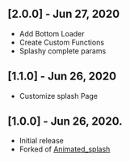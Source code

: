 ## [2.0.0] - Jun 27, 2020

* Add Bottom Loader
* Create Custom Functions
* Splashy complete params

## [1.1.0] - Jun 26, 2020

* Customize splash Page

## [1.0.0] - Jun 26, 2020.

* Initial release
* Forked of [Animated_splash](https://pub.dev/packages/animated_splash)
